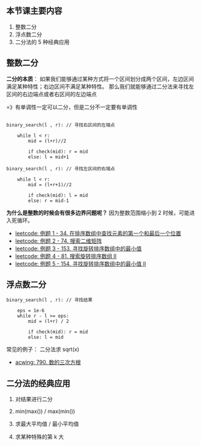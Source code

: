 ## 本节课主要内容

1. 整数二分
2. 浮点数二分
3. 二分法的 5 种经典应用



## 整数二分

**二分的本质**：
如果我们能够通过某种方式将一个区间划分成两个区间，左边区间满足某种特性；右边区间不满足某种特性。
那么我们就能够通过二分法来寻找左区间的右边端点或者右区间的左边端点

=》有单调性一定可以二分，但是二分不一定要有单调性

```

binary_search(l , r): // 寻找右区间的左端点

    while l < r:
        mid = (l+r)//2

        if check(mid): r = mid
        else: l = mid+1

```

```
binary_search(l , r): // 寻找左区间的右端点

    while l < r:
        mid = (l+r+1)//2

        if check(mid): l = mid
        else: r = mid-1
```

**为什么是整数的时候会有很多边界问题呢？**
因为整数范围缩小到 2 时候，可能进入死循环。

- [leetcode: 例题 1 - 34. 在排序数组中查找元素的第一个和最后一个位置](https://leetcode-cn.com/problems/find-first-and-last-position-of-element-in-sorted-array/)
- [leetcode: 例题 2 - 74. 搜索二维矩阵](https://leetcode-cn.com/problems/search-a-2d-matrix/)
- [leetcode: 例题 3 - 153. 寻找旋转排序数组中的最小值](https://leetcode-cn.com/problems/find-minimum-in-rotated-sorted-array)
- [leetcode: 例题 4 - 81. 搜索旋转排序数组 II](https://leetcode-cn.com/problems/search-in-rotated-sorted-array-ii/)
- [leetcode: 例题 5 - 154. 寻找旋转排序数组中的最小值 II](https://leetcode-cn.com/problems/find-minimum-in-rotated-sorted-array-ii/)


## 浮点数二分

```
binary_search(l , r): // 寻找结果

    eps = 1e-6
    while r - l >= eps:
        mid = (l+r) / 2

        if check(mid): r = mid
        else: l = mid
```

常见的例子： 二分法求 sqrt(x)

- [acwing: 790. 数的三次方根](https://www.acwing.com/problem/content/792/)

## 二分法的经典应用
1. 对结果进行二分

2. min(max()) / max(min())

3. 求最大平均值 / 最小平均值

4. 求某种特殊的第 k 大
